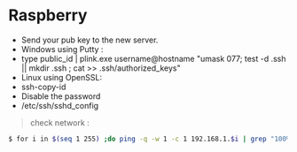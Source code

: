 # Raspberry


 - Send your pub key to the new server.
 - Windows using Putty :
 - type  public_id | plink.exe username@hostname "umask 077; test -d .ssh || mkdir .ssh ; cat >> .ssh/authorized_keys"
 - Linux using OpenSSL:
 - ssh-copy-id
 - Disable the password
 - /etc/ssh/sshd_config

>check network :

```sh
$ for i in $(seq 1 255) ;do ping -q -w 1 -c 1 192.168.1.$i | grep "100% packet loss" > /dev/null || echo "192.168.1.$i is alive"; done
```
